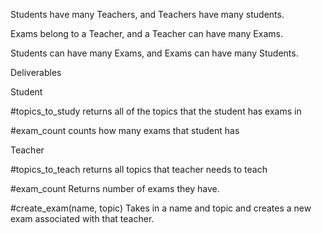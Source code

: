 Students have many Teachers, and Teachers have many students.

Exams belong to a Teacher, and a Teacher can have many Exams.

Students can have many Exams, and Exams can have many Students.



Deliverables

Student

#topics_to_study
returns all of the topics that the student has exams in

#exam_count
counts how many exams that student has

Teacher

#topics_to_teach
returns all topics that teacher needs to teach

#exam_count
Returns number of exams they have. 

#create_exam(name, topic)
Takes in a name and topic and creates a new exam associated with that teacher.